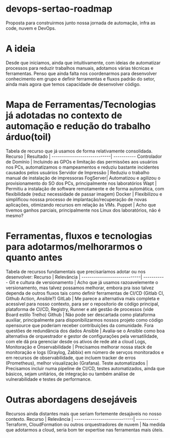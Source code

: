 # devops-sertao-roadmap
Proposta para construirmos junto nossa jornada de automação, infra as code, nuvem e DevOps.

# A ideia
Desde que iniciamos, ainda que intuitivamente, com ideias de automatizar processos para reduzir trabalhos manuais, adotamos várias técnicas e ferramentas. Penso que ainda falta nos coordenarmos para desenvolver conhecimento em grupo e definir ferramentas e fluxos padrão do setor, ainda mais agora que temos capacidade de desenvolver código.

# Mapa de Ferramentas/Tecnologias já adotadas no contexto de automação e redução do trabalho árduo(toil)
Tabela de recurso que já usamos de forma relativamente consolidada.
Recurso                      | Resultado |
-----------------------------| -----------
Controlador de Domínio       | Incluindo as GPOs e limitação das permissões aos usuários nos PCs, automatizamos o mampeamentos e reduziu bastante incidentes causados pelos usuários
Servidor de Impressão | Reduziu o trabalho manual de instalação de impressoras
FogServer|  Automatizou e agilizou o provisionamento do SO dos PCs, principalmente nos laboratórios
Wapt | Permitiu a instalação de software remotamente e de forma automática, com flexibilidade (reduz necessidade de passar imagem)
Docker | Flexibilizou e simplificou nosssa processo de implantação/recuperação de novas aplicações, otimizando recursos em relação às VMs.
Puppet | Acho que tivemos ganhos parciais, principalmente nos Linux dos laboratórios, não é mesmo? 

# Ferramentas, fluxos e tecnologias para adotarmos/melhorarmos o quanto antes
Tabela de recursos fundamentais que precisaríamos adotar ou nos desenvolver:
Recurso                      | Relevância |
-----------------------------| -----------
Git e cultura de versionamento     | Acho que já usamos razoavelemente o versionamento, mas talvez possamos melhorar, embora pra isso talvez dependa de outros fluxos tais como definir ferramentas de CI/CD (Gitlab CI, Github Action, Ansible?)
GitLab   | Me parece a alternativa mais completa e acessível para nosso contexto, para ser o reposítorio de códígo principal, plataforma de CI/CD, Registry, Runner e até gestão de processos (vide Board estilo Trelho)
Github | Não pode ser descartada como plataforma auxiliar, principalmente para disponibilizarmos nossos projeto como código opensource que poderiam receber contribuições da comunidade. Fora questões de redundãncia dos dados
Ansible | Avalia-se o Ansible como boa alternativa de orquestrador e gestor de configurações pela versatilidade, com ele dá pra gerenciar desde os ativos de rede até a cloud
Logs, Monitoração e Onservabilidade | Precisamos melhorar nossa stack de monitoração e logs (Graylog, Zabbix) em número de servços monitorados e em recursos de observabilidade, que incluem tracker de erros (Prometheus), melhor visualização (Grafana).
Teste automatizados | Precisamos incluir numa pipeline de CI/CD, testes automatizados, ainda que básicos, sejam unitários, de integração ou também análise de vulnerabilidade e testes de performance.

# Outras abordagens desejáveis
Recursos ainda distantes mais que seriam fortemente desajáveis no nosso contexto.
Recurso                      | Relevância |
-----------------------------| -----------
Terraform, CloudFormation ou outros orquestradores de nuvem | Na medida que adotarmos a cloud, seria bom ter expertise nas ferramentas mais úteis.

